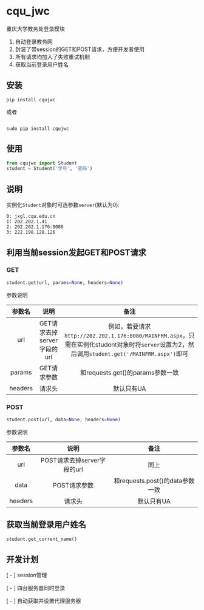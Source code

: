 # cqu_jwc
重庆大学教务处登录模块
1. 自动登录教务网
2. 封装了带session的GET和POST请求，方便开发者使用
3. 所有请求均加入了失败重试机制
4. 获取当前登录用户姓名

## 安装

```commandline
pip install cqujwc
```

或者
```commandline

sudo pip install cqujwc
```

## 使用

```python
from cqujwc import Student
student = Student('学号', '密码')
```

## 说明

实例化`Student`对象时可选参数`server`(默认为0):

```text
0: jxgl.cqu.edu.cn
1: 202.202.1.41
2: 202.202.1.176:8080
3: 222.198.128.126
```
## 利用当前session发起GET和POST请求

### GET
```python
student.get(url, params=None, headers=None)
```

参数说明

参数名 | 说明 |备注
:---:|:---:|:---:
url | GET请求去掉server字段的url | 例如，若要请求`http://202.202.1.176:8080/MAINFRM.aspx`，只需在实例化student对象时将`server`设置为2，然后调用`student.get('/MAINFRM.aspx')`即可
params | GET请求参数 | 和requests.get()的params参数一致
headers | 请求头 | 默认只有UA

### POST
```python
student.post(url, data=None, headers=None)
```

参数说明

参数名 | 说明 |备注
:---:|:---:|:---:
url | POST请求去掉server字段的url | 同上
data | POST请求参数 | 和requests.post()的data参数一致
headers | 请求头 | 默认只有UA

## 获取当前登录用户姓名

```python
student.get_current_name()
```

## 开发计划
[ - ] session管理

[ - ] 四台服务器同时登录

[ - ] 自动获取并设置代理服务器 
